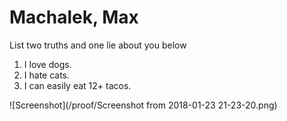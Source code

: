 # Machalek, Max
List two truths and one lie about you below

1. I love dogs.
2. I hate cats.
3. I can easily eat 12+ tacos.

 ![Screenshot](/proof/Screenshot from 2018-01-23 21-23-20.png)

